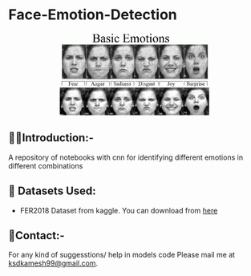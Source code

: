 # Face-Emotion-Detection
<p align="center">
  <a href="https://github.com/ksdkamesh99/Face-Emotion-Detection">
    <img src="emotions.gif" alt="Logo">
  </a>
 </p> 
  
## 🎇🎇Introduction:-
A repository of notebooks  with cnn for identifying different emotions in different combinations

## 🏁 Datasets Used:  

* FER2018 Dataset from kaggle. You can download from [here](https://www.kaggle.com/ashishpatel26/fer2018/download)

## 📧Contact:-
For any kind of suggesstions/ help in models code Please mail me at ksdkamesh99@gmail.com.
